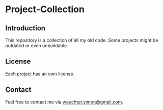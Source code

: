 # Project-Collection

## Introduction

This repository is a collection of all my old code. Some projects might be outdated or even unbuildable.

## License

Each project has an own license.

## Contact

Feel free to contact me via waechter.simon@gmail.com.
